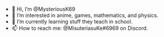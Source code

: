 - 👋 Hi, I’m @MysteriousK69
- 👀 I’m interested in anime, games, mathematics, and physics.
- 🌱 I’m currently learning stuff they teach in school.
- 📫 How to reach me: @MisuteriasuKe#6969 on Discord.

<!---
MysteriousK69/MysteriousK69 is a ✨ special ✨ repository because its `README.md` (this file) appears on your GitHub profile.
You can click the Preview link to take a look at your changes.
--->
